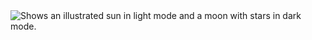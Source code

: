 <picture>
  <source media="(prefers-color-scheme: dark)" srcset="https://upload.wikimedia.org/wikipedia/commons/thumb/d/d0/Classes_and_Methods.png/330px-Classes_and_Methods.png">
  <source media="(prefers-color-scheme: light)" srcset="https://upload.wikimedia.org/wikipedia/commons/thumb/d/d0/Classes_and_Methods.png/330px-Classes_and_Methods.png">
  <img alt="Shows an illustrated sun in light mode and a moon with stars in dark mode." src="https://upload.wikimedia.org/wikipedia/commons/thumb/d/d0/Classes_and_Methods.png/330px-Classes_and_Methods.png">
</picture>
